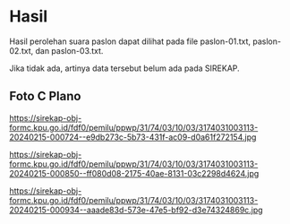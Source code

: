 # Hasil

Hasil perolehan suara paslon dapat dilihat pada file paslon-01.txt, paslon-02.txt, dan paslon-03.txt.

Jika tidak ada, artinya data tersebut belum ada pada SIREKAP.

## Foto C Plano

https://sirekap-obj-formc.kpu.go.id/fdf0/pemilu/ppwp/31/74/03/10/03/3174031003113-20240215-000724--e9db273c-5b73-431f-ac09-d0a61f272154.jpg

https://sirekap-obj-formc.kpu.go.id/fdf0/pemilu/ppwp/31/74/03/10/03/3174031003113-20240215-000850--ff080d08-2175-40ae-8131-03c2298d4624.jpg

https://sirekap-obj-formc.kpu.go.id/fdf0/pemilu/ppwp/31/74/03/10/03/3174031003113-20240215-000934--aaade83d-573e-47e5-bf92-d3e74324869c.jpg

